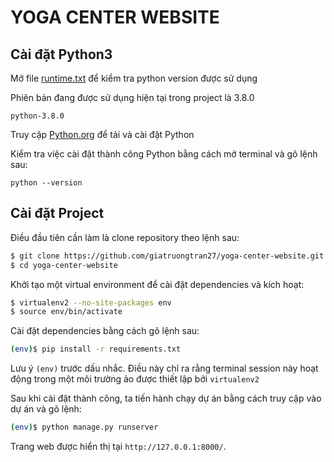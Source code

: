 # YOGA CENTER WEBSITE

## Cài đặt Python3
Mở file [runtime.txt](runtime.txt) để kiểm tra python version được sử dụng

Phiên bản đang được sử dụng hiện tại trong project là 3.8.0

```
python-3.8.0
```

Truy cập [Python.org](https://www.python.org/downloads/) để tải và cài đặt Python

Kiểm tra việc cài đặt thành công Python bằng cách mở terminal và gõ lệnh sau:

```
python --version
```
## Cài đặt Project

Điều đầu tiên cần làm là clone repository theo lệnh sau:

```sh
$ git clone https://github.com/giatruongtran27/yoga-center-website.git
$ cd yoga-center-website
```

Khởi tạo một virtual environment để cài đặt dependencies và kích hoạt:

```sh
$ virtualenv2 --no-site-packages env
$ source env/bin/activate
```

Cài đặt dependencies bằng cách gõ lệnh sau:

```sh
(env)$ pip install -r requirements.txt
```
Lưu ý `(env)` trước dấu nhắc. Điều này chỉ ra rằng terminal session này hoạt động trong một môi trường ảo được thiết lập bởi `virtualenv2`

Sau khi cài đặt thành công, ta tiến hành chạy dự án bằng cách truy cập vào dự án và gõ lệnh:
```sh
(env)$ python manage.py runserver
```
Trang web được hiển thị tại `http://127.0.0.1:8000/`.
